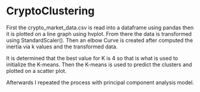 # CryptoClustering

First the crypto_market_data.csv is read into a dataframe using pandas then it is plotted on a line graph using hvplot.  From there the data is transformed using StandardScaler().  Then an elbow Curve is created after computed the inertia via k values and the transformed data.

It is determined that the best value for K is 4 so that is what is used to initialize the K-means. Then the K-means is used to predict  the clusters and plotted on a scatter plot.

Afterwards I repeated the process with principal component analysis model.
